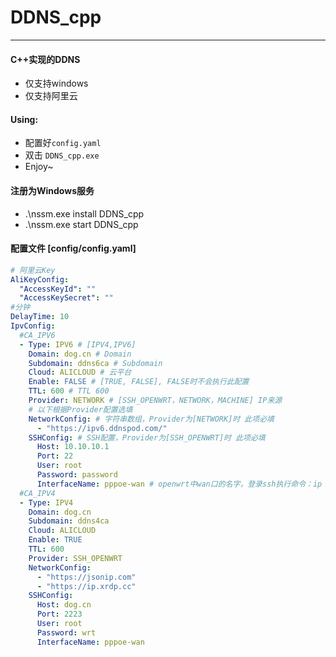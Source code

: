 # DDNS_cpp
----

#### C++实现的DDNS
 - 仅支持windows
 - 仅支持阿里云

#### Using:
 - 配置好```config.yaml```
 - 双击 ```DDNS_cpp.exe```
 - Enjoy~

#### 注册为Windows服务
 - .\nssm.exe install DDNS_cpp
 - .\nssm.exe start DDNS_cpp

#### 配置文件 [config/config.yaml]

```yaml
# 阿里云Key
AliKeyConfig:
  "AccessKeyId": ""
  "AccessKeySecret": ""
#分钟
DelayTime: 10
IpvConfig:
  #CA_IPV6
  - Type: IPV6 # [IPV4,IPV6]
    Domain: dog.cn # Domain
    Subdomain: ddns6ca # Subdomain
    Cloud: ALICLOUD # 云平台
    Enable: FALSE # [TRUE, FALSE], FALSE时不会执行此配置
    TTL: 600 # TTL 600
    Provider: NETWORK # [SSH_OPENWRT，NETWORK，MACHINE] IP来源
    # 以下根据Provider配置选填
    NetworkConfig: # 字符串数组，Provider为[NETWORK]时 此项必填
      - "https://ipv6.ddnspod.com/"
    SSHConfig: # SSH配置，Provider为[SSH_OPENWRT]时 此项必填
      Host: 10.10.10.1
      Port: 22
      User: root
      Password: password
      InterfaceName: pppoe-wan # openwrt中wan口的名字，登录ssh执行命令：ip addr 可查看， 
  #CA_IPV4
  - Type: IPV4
    Domain: dog.cn
    Subdomain: ddns4ca
    Cloud: ALICLOUD
    Enable: TRUE
    TTL: 600
    Provider: SSH_OPENWRT
    NetworkConfig:
      - "https://jsonip.com"
      - "https://ip.xrdp.cc"
    SSHConfig:
      Host: dog.cn
      Port: 2223
      User: root
      Password: wrt
      InterfaceName: pppoe-wan

```